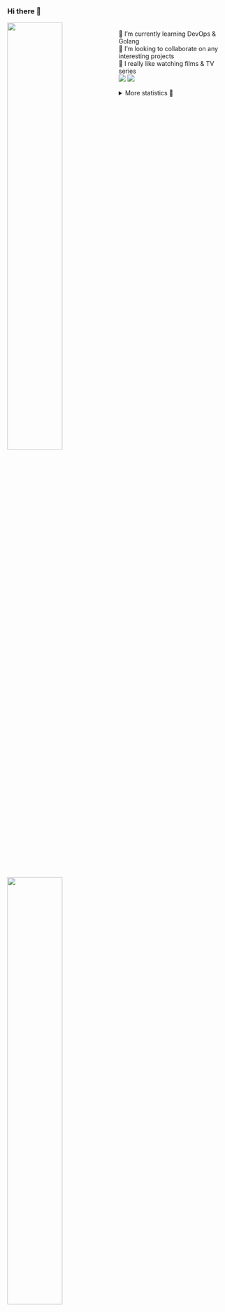 ### Hi there 👋


[<img align="left" width="50%" src="https://github-readme-stats.vercel.app/api?username=rufusnufus&hide=issues&show_icons=true&count_private=true&theme=transparent&title_color=FF6F40&text_color=FBF9F8&icon_color=F48242&hide_border=true&hide_title=true#gh-dark-mode-only">](https://metrics.lecoq.io/rufusnufus#gh-dark-mode-only)
[<img align="left" width="50%" src="https://github-readme-stats.vercel.app/api?username=rufusnufus&hide=issues&show_icons=true&count_private=true&theme=transparent&title_color=FF6533&text_color=4D4644&icon_color=FF8038&hide_border=true&hide_title=true#gh-light-mode-only">](https://metrics.lecoq.io/rufusnufus#gh-light-mode-only)

<p>
  <br>
  🌱 I’m currently learning DevOps & Golang</br>
  👯 I’m looking to collaborate on any interesting projects</br>
  🎥 I really like watching films & TV series</br>
  <a href="https://linkedin.com/in/rufusnufus"><img src="https://img.shields.io/badge/linkedin-0077B5.svg?style=for-the-badge&logo=linkedin&logoColor=white"/></a>
  <a href="https://t.me/rufusnufus"><img src="https://img.shields.io/badge/-telegram-black?style=for-the-badge&color=blue&logo=telegram"/></a>
</p>

<p text-align="left">
<details>
  <summary>More statistics 👀</summary><br/>

<!--START_SECTION:waka-->
![Code Time](http://img.shields.io/badge/Code%20Time-499%20hrs%204%20mins-blue)

![Profile Views](http://img.shields.io/badge/Profile%20Views-0-blue)

**I'm an Early 🐤** 

```text
🌞 Morning                9439 commits        ██████░░░░░░░░░░░░░░░░░░░   22.14 % 
🌆 Daytime                24668 commits       ██████████████░░░░░░░░░░░   57.87 % 
🌃 Evening                7614 commits        ████░░░░░░░░░░░░░░░░░░░░░   17.86 % 
🌙 Night                  908 commits         █░░░░░░░░░░░░░░░░░░░░░░░░   02.13 % 
```
📅 **I'm Most Productive on Monday** 

```text
Monday                   8750 commits        █████░░░░░░░░░░░░░░░░░░░░   20.53 % 
Tuesday                  8154 commits        █████░░░░░░░░░░░░░░░░░░░░   19.13 % 
Wednesday                8421 commits        █████░░░░░░░░░░░░░░░░░░░░   19.75 % 
Thursday                 8059 commits        █████░░░░░░░░░░░░░░░░░░░░   18.90 % 
Friday                   7565 commits        ████░░░░░░░░░░░░░░░░░░░░░   17.75 % 
Saturday                 763 commits         ░░░░░░░░░░░░░░░░░░░░░░░░░   01.79 % 
Sunday                   917 commits         █░░░░░░░░░░░░░░░░░░░░░░░░   02.15 % 
```


📊 **This Week I Spent My Time On** 

```text
💬 Programming Languages: 
Other                    1 hr 39 mins        ██████████░░░░░░░░░░░░░░░   39.14 % 
HCL                      1 hr 15 mins        ███████░░░░░░░░░░░░░░░░░░   29.97 % 
Terraform                26 mins             ███░░░░░░░░░░░░░░░░░░░░░░   10.49 % 
YAML                     23 mins             ██░░░░░░░░░░░░░░░░░░░░░░░   09.27 % 
SQL                      10 mins             █░░░░░░░░░░░░░░░░░░░░░░░░   03.99 % 

🔥 Editors: 
VS Code                  2 hrs 46 mins       ████████████████░░░░░░░░░   65.78 % 
iTerm2                   1 hr 26 mins        █████████░░░░░░░░░░░░░░░░   34.22 % 
```

**I Mostly Code in Java** 

```text
Python                   14 repos            ██░░░░░░░░░░░░░░░░░░░░░░░   09.86 % 
Smarty                   12 repos            ██░░░░░░░░░░░░░░░░░░░░░░░   08.45 % 
HCL                      7 repos             █░░░░░░░░░░░░░░░░░░░░░░░░   04.93 % 
Kotlin                   5 repos             █░░░░░░░░░░░░░░░░░░░░░░░░   03.52 % 
HTML                     5 repos             █░░░░░░░░░░░░░░░░░░░░░░░░   03.52 % 
```




 Last Updated on 12/11/2023 01:02:44 UTC
<!--END_SECTION:waka-->

</details>
</p>
